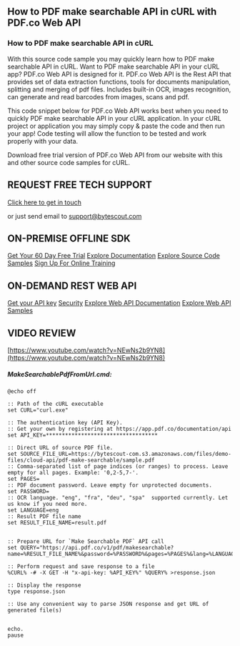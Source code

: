 ## How to PDF make searchable API in cURL with PDF.co Web API

### How to PDF make searchable API in cURL

With this source code sample you may quickly learn how to PDF make searchable API in cURL. Want to PDF make searchable API in your cURL app? PDF.co Web API is designed for it. PDF.co Web API is the Rest API that provides set of data extraction functions, tools for documents manipulation, splitting and merging of pdf files. Includes built-in OCR, images recognition, can generate and read barcodes from images, scans and pdf.

This code snippet below for PDF.co Web API works best when you need to quickly PDF make searchable API in your cURL application. In your cURL project or application you may simply copy & paste the code and then run your app! Code testing will allow the function to be tested and work properly with your data.

Download free trial version of PDF.co Web API from our website with this and other source code samples for cURL.

## REQUEST FREE TECH SUPPORT

[Click here to get in touch](https://bytescout.zendesk.com/hc/en-us/requests/new?subject=PDF.co%20Web%20API%20Question)

or just send email to [support@bytescout.com](mailto:support@bytescout.com?subject=PDF.co%20Web%20API%20Question) 

## ON-PREMISE OFFLINE SDK 

[Get Your 60 Day Free Trial](https://bytescout.com/download/web-installer?utm_source=github-readme)
[Explore Documentation](https://bytescout.com/documentation/index.html?utm_source=github-readme)
[Explore Source Code Samples](https://github.com/bytescout/ByteScout-SDK-SourceCode/)
[Sign Up For Online Training](https://academy.bytescout.com/)


## ON-DEMAND REST WEB API

[Get your API key](https://app.pdf.co/signup?utm_source=github-readme)
[Security](https://pdf.co/security)
[Explore Web API Documentation](https://apidocs.pdf.co?utm_source=github-readme)
[Explore Web API Samples](https://github.com/bytescout/ByteScout-SDK-SourceCode/tree/master/PDF.co%20Web%20API)

## VIDEO REVIEW

[https://www.youtube.com/watch?v=NEwNs2b9YN8](https://www.youtube.com/watch?v=NEwNs2b9YN8)




<!-- code block begin -->

##### **MakeSearchablePdfFromUrl.cmd:**
    
```
@echo off

:: Path of the cURL executable
set CURL="curl.exe"

:: The authentication key (API Key).
:: Get your own by registering at https://app.pdf.co/documentation/api
set API_KEY=***********************************

:: Direct URL of source PDF file.
set SOURCE_FILE_URL=https://bytescout-com.s3.amazonaws.com/files/demo-files/cloud-api/pdf-make-searchable/sample.pdf
:: Comma-separated list of page indices (or ranges) to process. Leave empty for all pages. Example: '0,2-5,7-'.
set PAGES=
:: PDF document password. Leave empty for unprotected documents.
set PASSWORD=
:: OCR language. "eng", "fra", "deu", "spa"  supported currently. Let us know if you need more.
set LANGUAGE=eng
:: Result PDF file name
set RESULT_FILE_NAME=result.pdf


:: Prepare URL for `Make Searchable PDF` API call
set QUERY="https://api.pdf.co/v1/pdf/makesearchable?name=%RESULT_FILE_NAME%&password=%PASSWORD%&pages=%PAGES%&lang=%LANGUAGE%&url=%SOURCE_FILE_URL%"

:: Perform request and save response to a file
%CURL% -# -X GET -H "x-api-key: %API_KEY%" %QUERY% >response.json

:: Display the response
type response.json

:: Use any convenient way to parse JSON response and get URL of generated file(s)


echo.
pause
```

<!-- code block end -->
